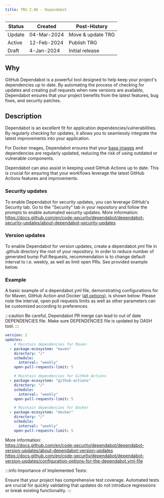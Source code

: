 ```yaml
---
title: TRG 2.06 - Dependabot
---
```


| Status | Created      | Post-History          |
|--------|--------------|-----------------------|
| Update | 04-Mar-2024  | Move & update TRG     |
| Active | 12-Feb-2024  | Publish TRG           |
| Draft  | 4-Jan-2024   | Initial release       |

## Why

GitHub Dependabot is a powerful tool designed to help keep your project's dependencies up to date. By automating the process of checking for updates and creating pull requests when new versions are available, Dependabot ensures that your project benefits from the latest features, bug fixes, and security patches.

## Description

Dependabot is an excellent fit for application dependencies/vulnerabilities. By regularly checking for updates, it allows you to seamlessly integrate the latest improvements into your application.

For Docker images, Dependabot ensures that your [base images](https://eclipse-tractusx.github.io/docs/release/trg-4/trg-4-02) and dependencies are regularly updated, reducing the risk of using outdated or vulnerable components.

Dependabot can also assist in keeping used GitHub Actions up to date. This is crucial for ensuring that your workflows leverage the latest GitHub Actions features and improvements.

### Security updates

To enable Dependabot for security updates, you can leverage GitHub's Security tab. Go to the "Security" tab in your repository and follow the prompts to enable automated security updates.
More information:  
<https://docs.github.com/en/code-security/dependabot/dependabot-security-updates/about-dependabot-security-updates>  

### Version updates

To enable Dependabot for version updates, create a dependabot.yml file in .github directory the root of your repository. In order to reduce number of generated bump Pull Requests, recommendation is to change default interval to i.e. weekly, as well as limit open PRs. See provided example below.

### Example

A basic example of a dependabot.yml file, demonstrating configurations for for Maven, GitHub Action and Docker ([all options](https://docs.github.com/en/code-security/dependabot/dependabot-version-updates/configuration-options-for-the-dependabot.yml-file#package-ecosystem)), is shown below:
Please note the interval, open pull requests limits as well as other parameters can be customized according to preferences.

:::caution
Be careful, Dependabot PR merge can lead to out of date DEPENDENCIES file.
Make sure DEPENDENCIES file is updated by DASH tool.
:::

```yaml
version: 2
updates:
    # Maintain dependencies for Maven
  - package-ecosystem: "maven"
    directory: "/"
    schedule:
      interval: "weekly"
    open-pull-requests-limit: 5

    # Maintain dependencies for GitHub Actions
  - package-ecosystem: "github-actions"
    directory: "/"
    schedule:
      interval: "weekly"
    open-pull-requests-limit: 5

    # Maintain dependencies for Docker
  - package-ecosystem: "docker"
    directory: "/"
    schedule:
      interval: "weekly"
    open-pull-requests-limit: 5
```

More information:  
<https://docs.github.com/en/code-security/dependabot/dependabot-version-updates/about-dependabot-version-updates>  
<https://docs.github.com/en/code-security/dependabot/dependabot-version-updates/configuration-options-for-the-dependabot.yml-file>

:::info
Importance of Implemented Tests:

Ensure that your project has comprehensive test coverage. Automated tests are crucial for quickly validating that updates do not introduce regressions or break existing functionality.
:::
